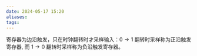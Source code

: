 ```yaml
---
date: 2024-05-17 15:20
aliases: 
tags:
---
```

寄存器为边沿触发，只在时钟翻转时才采样输入：$0\to 1$ 翻转时采样称为正沿触发寄存器, 而 $1\to 0$ 翻转时采样称为负沿触发寄存器。